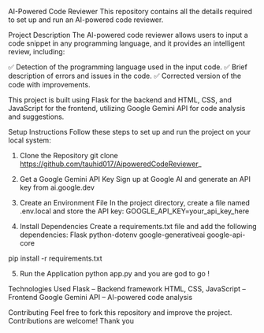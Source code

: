 AI-Powered Code Reviewer
This repository contains all the details required to set up and run an AI-powered code reviewer.

Project Description
The AI-powered code reviewer allows users to input a code snippet in any programming language, and it provides an intelligent review, including:

✅ Detection of the programming language used in the input code.
✅ Brief description of errors and issues in the code.
✅ Corrected version of the code with improvements.

This project is built using Flask for the backend and HTML, CSS, and JavaScript for the frontend, utilizing Google Gemini API for code analysis and suggestions.

Setup Instructions
Follow these steps to set up and run the project on your local system:
1. Clone the Repository
git clone https://github.com/tauhid017/AipoweredCodeReviewer_

2. Get a Google Gemini API Key
Sign up at Google AI and generate an API key from ai.google.dev

3. Create an Environment File
In the project directory, create a file named .env.local and store the API key:
GOOGLE_API_KEY=your_api_key_here

4. Install Dependencies
Create a requirements.txt file and add the following dependencies:
Flask
python-dotenv
google-generativeai
google-api-core

pip install -r requirements.txt

5. Run the Application
python app.py and you are god to go !

Technologies Used
Flask – Backend framework
HTML, CSS, JavaScript – Frontend
Google Gemini API – AI-powered code analysis

Contributing
Feel free to fork this repository and improve the project. Contributions are welcome!
Thank you

